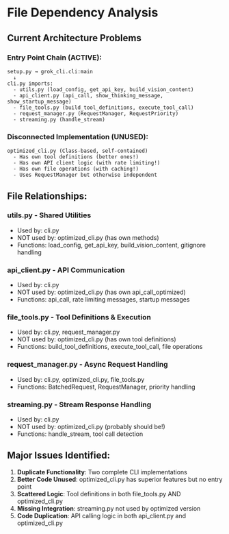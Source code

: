 # File Dependency Analysis

## Current Architecture Problems

### Entry Point Chain (ACTIVE):
```
setup.py → grok_cli.cli:main
  ↓
cli.py imports:
  - utils.py (load_config, get_api_key, build_vision_content)
  - api_client.py (api_call, show_thinking_message, show_startup_message)
  - file_tools.py (build_tool_definitions, execute_tool_call)
  - request_manager.py (RequestManager, RequestPriority)
  - streaming.py (handle_stream)
```

### Disconnected Implementation (UNUSED):
```
optimized_cli.py (Class-based, self-contained)
  - Has own tool definitions (better ones!)
  - Has own API client logic (with rate limiting!)
  - Has own file operations (with caching!)
  - Uses RequestManager but otherwise independent
```

## File Relationships:

### utils.py - Shared Utilities
- Used by: cli.py
- NOT used by: optimized_cli.py (has own methods)
- Functions: load_config, get_api_key, build_vision_content, gitignore handling

### api_client.py - API Communication  
- Used by: cli.py
- NOT used by: optimized_cli.py (has own api_call_optimized)
- Functions: api_call, rate limiting messages, startup messages

### file_tools.py - Tool Definitions & Execution
- Used by: cli.py, request_manager.py
- NOT used by: optimized_cli.py (has own tool definitions)
- Functions: build_tool_definitions, execute_tool_call, file operations

### request_manager.py - Async Request Handling
- Used by: cli.py, optimized_cli.py, file_tools.py
- Functions: BatchedRequest, RequestManager, priority handling

### streaming.py - Stream Response Handling
- Used by: cli.py  
- NOT used by: optimized_cli.py (probably should be!)
- Functions: handle_stream, tool call detection

## Major Issues Identified:

1. **Duplicate Functionality**: Two complete CLI implementations
2. **Better Code Unused**: optimized_cli.py has superior features but no entry point
3. **Scattered Logic**: Tool definitions in both file_tools.py AND optimized_cli.py
4. **Missing Integration**: streaming.py not used by optimized version
5. **Code Duplication**: API calling logic in both api_client.py and optimized_cli.py